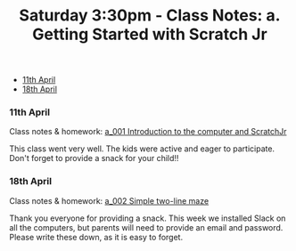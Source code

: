 <header>
<h1>Saturday 3:30pm - Class Notes: a. Getting Started with Scratch Jr</h1>
</header>

- [11th April](#11th-april)
- [18th April](#18th-april)


### 11th April

Class notes & homework: [a_001 Introduction to the computer and ScratchJr](../lessons/jc_a_001.html)

This class went very well. The kids were active and eager to participate. Don't forget to provide a snack for your child!!


### 18th April

Class notes & homework: [a_002 Simple two-line maze](../lessons/jc_a_002.html)

Thank you everyone for providing a snack. This week we installed Slack on all the computers, but parents will need to provide an email and password. Please write these down, as it is easy to forget.
